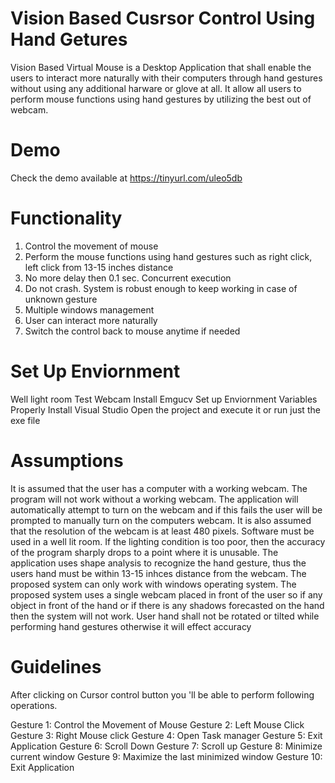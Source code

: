 # Vision Based Cusrsor Control Using Hand Getures

Vision Based Virtual Mouse is a Desktop Application that shall enable the users to interact more naturally with their computers through hand gestures without using any additional harware or glove at all. It allow all users to perform mouse functions using hand gestures by utilizing the best out of webcam. 

# Demo

Check the demo available at https://tinyurl.com/uleo5db

# Functionality
1) Control the movement of mouse 
2) Perform the mouse functions using hand gestures such as right click, left click from 13-15 inches distance 
3) No more delay then 0.1 sec. Concurrent execution 
4) Do not crash. System is robust enough to keep working in case of unknown gesture 
5) Multiple windows management 
6) User can interact more naturally 
7) Switch the control back to mouse anytime if needed 



# Set Up Enviornment
Well light room 
Test Webcam 
Install Emgucv 
Set up Enviornment Variables Properly 
Install Visual Studio 
Open the project and execute it or run just the exe file 


# Assumptions
It is assumed that the user has a computer with a working webcam. The program will not work without a working webcam. The application will automatically attempt to turn on the webcam and if this fails the user will be prompted to manually turn on the computers webcam. It is also assumed that the resolution of the webcam is at least 480 pixels. 
Software must be used in a well lit room. If the lighting condition is too poor, then the accuracy of the program sharply drops to a point where it is unusable. 
The application uses shape analysis to recognize the hand gesture, thus the users hand must be within 13-15 inhces distance from the webcam. 
The proposed system can only work with windows operating system. 
The proposed system uses a single webcam placed in front of the user so if any object in front of the hand or if there is any shadows forecasted on the hand then the system will not work. 
User hand shall not be rotated or tilted while performing hand gestures otherwise it will effect accuracy 


# Guidelines

After clicking on Cursor control button you 'll be able to perform following operations. 


Gesture 1:       Control the Movement of Mouse 
Gesture 2:       Left Mouse Click 
Gesture 3:       Right Mouse click 
Gesture 4:       Open Task manager 
Gesture 5:       Exit Application 
Gesture 6:       Scroll Down 
Gesture 7:       Scroll up 
Gesture 8:       Minimize current window 
Gesture 9:       Maximize the last minimized window 
Gesture 10:      Exit Application 

